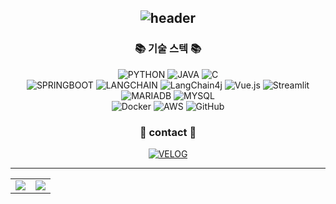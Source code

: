 
<div align="center">

## ![header](https://capsule-render.vercel.app/api?type=Venom&color=gradient&height=300&section=header&text=Ara%20볼까요%20%F0%9F%A4%97)


### 📚 기술 스텍 📚
![PYTHON](https://img.shields.io/badge/PYTHON-blue?logo=PYTHON&logoColor=white&style=plastic) 
![JAVA](https://img.shields.io/badge/JAVA-green?logo=JAVA&style=plastic) 
![C](https://img.shields.io/badge/C-yellow?logo=C&logoColor=white&style=plastic)    
![SPRINGBOOT](https://img.shields.io/badge/SPRINGBOOT-olive?logo=SPRINGBOOT&logoColor=white&style=plastic) 
![LANGCHAIN](https://img.shields.io/badge/LANGCHAIN-orange?logo=LANGCHAIN&logoColor=white&style=plastic)
![LangChain4j](https://img.shields.io/badge/langchain4j-9ACD32?style=plastic&logo=langchain&logoColor=white)
![Vue.js](https://img.shields.io/badge/Vue.js-%42b883.svg?style=plastic&logo=Vue.js&logoColor=white)
![Streamlit](https://img.shields.io/badge/Streamlit-%23FE4B4B.svg?style=plastic&logo=streamlit&logoColor=white)    
![MARIADB](https://img.shields.io/badge/MARIADB-skyblue?logo=MARIADB&logoColor=white&style=plastic)
![MYSQL](https://img.shields.io/badge/MYSQL-00758F?logo=MYSQL&logoColor=white&style=plastic)    
![Docker](https://img.shields.io/badge/Docker-2496ED.svg?style=plastic&logo=docker&logoColor=white)
![AWS](https://img.shields.io/badge/AWS-232F3E?style=plastic&logo=amazonwebservices&logoColor=white) 
![GitHub](https://img.shields.io/badge/github-%23121011.svg?style=plastic&logo=github&logoColor=white)




### 💬 contact 💬
[![VELOG](https://img.shields.io/badge/VELOG-73c86c?logo=VELOG&logoColor=white&style=plastic)](https://velog.io/@aramolla/posts)

---

<table>
  <tr>
    <td>
      <img src="https://github-readme-stats.vercel.app/api?username=aramolla&theme=dark&hide_border=false&include_all_commits=false&count_private=false"/>
    </td>
    <td>
      <img src="https://github-readme-stats.vercel.app/api/top-langs/?username=aramolla&theme=dark&hide_border=false&include_all_commits=false&count_private=false&layout=compact"/>
    </td>
 
</table>

<!--[![Solved.ac 프로필](http://mazassumnida.wtf/api/v2/generate_badge?boj=dkfk1640)](https://solved.ac/dkfk1640)

<!--
**aramolla/aramolla** is a ✨ _special_ ✨ repository because its `README.md` (this file) appears on your GitHub profile.

Here are some ideas to get you started:

- 🔭 I’m currently working on ...
- 🌱 I’m currently learning ...
- 👯 I’m looking to collaborate on ...
- 🤔 I’m looking for help with ...
- 💬 Ask me about ...
- 📫 How to reach me: ...
- 😄 Pronouns: ...
- ⚡ Fun fact: ...
-->

